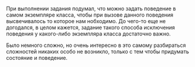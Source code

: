 При выполнении задания подумал, что можно задать поведение в самом экземпляре класса,
чтобы при вызове данного поведения высвечивалось то которое нам нобходимо.
До чего-то еще не догодался, в целом кажется, задание такого способа исключения поведения у какого-либо 
экземпляра класса достаточно важно.

Было немного сложно, но очень интересно в это самому разбираться сложностей никаких особо не возникло, только с тем чтобы придумать состояние и поведение.